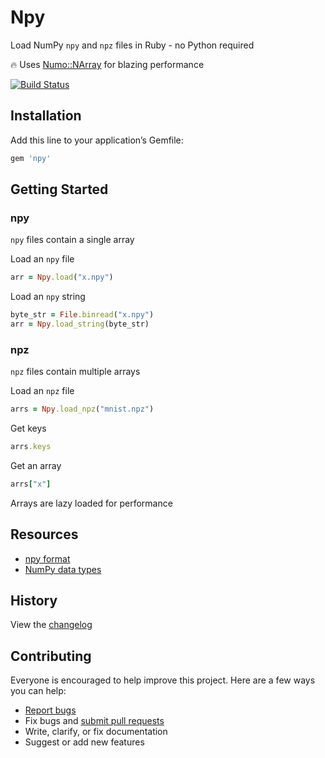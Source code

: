 # Npy

Load NumPy `npy` and `npz` files in Ruby - no Python required

:fire: Uses [Numo::NArray](https://github.com/ruby-numo/numo-narray) for blazing performance

[![Build Status](https://travis-ci.org/ankane/npy.svg?branch=master)](https://travis-ci.org/ankane/npy)

## Installation

Add this line to your application’s Gemfile:

```ruby
gem 'npy'
```

## Getting Started

### npy

`npy` files contain a single array

Load an `npy` file

```ruby
arr = Npy.load("x.npy")
```

Load an `npy` string

```ruby
byte_str = File.binread("x.npy")
arr = Npy.load_string(byte_str)
```

### npz

`npz` files contain multiple arrays

Load an `npz` file

```ruby
arrs = Npy.load_npz("mnist.npz")
```

Get keys

```ruby
arrs.keys
```

Get an array

```ruby
arrs["x"]
```

Arrays are lazy loaded for performance

## Resources

- [npy format](https://docs.scipy.org/doc/numpy/reference/generated/numpy.lib.format.html#module-numpy.lib.format)
- [NumPy data types](https://docs.scipy.org/doc/numpy/user/basics.types.html)

## History

View the [changelog](https://github.com/ankane/npy/blob/master/CHANGELOG.md)

## Contributing

Everyone is encouraged to help improve this project. Here are a few ways you can help:

- [Report bugs](https://github.com/ankane/npy/issues)
- Fix bugs and [submit pull requests](https://github.com/ankane/npy/pulls)
- Write, clarify, or fix documentation
- Suggest or add new features
